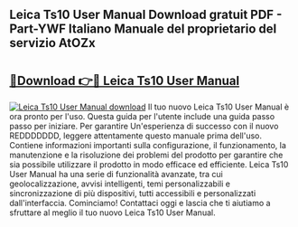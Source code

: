 ## Leica Ts10 User Manual Download gratuit PDF - Part-YWF Italiano Manuale del proprietario del servizio AtOZx

# <h2><a href="http://dfecp4.blite.top/?on=Leica+Ts10+User+Manual">🔗Download 👉🔴 Leica Ts10 User Manual</a></h2>

[![Leica Ts10 User Manual download](https://i.imgur.com/lujVjoI.png)](http://dfecp4.blite.top/?on=Leica+Ts10+User+Manual)
Il tuo nuovo Leica Ts10 User Manual è ora pronto per l'uso. Questa guida per l'utente include una guida passo passo per iniziare. Per garantire Un'esperienza di successo con il nuovo REDDDDDDD, leggere attentamente questo manuale prima dell'uso. Contiene informazioni importanti sulla configurazione, il funzionamento, la manutenzione e la risoluzione dei problemi del prodotto per garantire che sia possibile utilizzare il prodotto in modo efficace ed efficiente. Leica Ts10 User Manual ha una serie di funzionalità avanzate, tra cui geolocalizzazione, avvisi intelligenti, temi personalizzabili e sincronizzazione di più dispositivi, tutti accessibili e personalizzati dall'interfaccia. Cominciamo! Contattaci oggi e lascia che ti aiutiamo a sfruttare al meglio il tuo nuovo Leica Ts10 User Manual.
